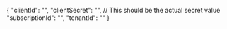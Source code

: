 {
  "clientId": "",
  "clientSecret": "",  // This should be the actual secret value
  "subscriptionId": "",
  "tenantId": ""
}
